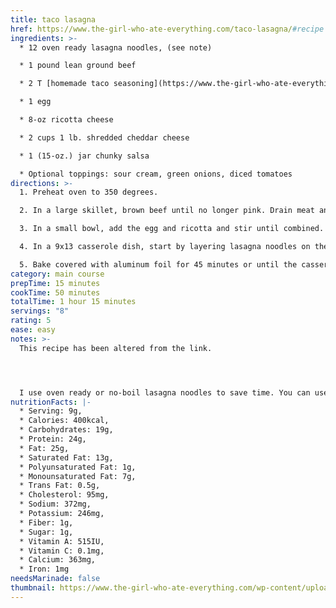 ```yaml
---
title: taco lasagna
href: https://www.the-girl-who-ate-everything.com/taco-lasagna/#recipe
ingredients: >-
  * 12 oven ready lasagna noodles, (see note)

  * 1 pound lean ground beef

  * 2 T [homemade taco seasoning](https://www.the-girl-who-ate-everything.com/homemade-taco-seasoning/))

  * 1 egg

  * 8-oz ricotta cheese

  * 2 cups 1 lb. shredded cheddar cheese

  * 1 (15-oz.) jar chunky salsa

  * Optional toppings: sour cream, green onions, diced tomatoes
directions: >-
  1. Preheat oven to 350 degrees.

  2. In a large skillet, brown beef until no longer pink. Drain meat and add the taco seasoning. Stir until combined and set aside.

  3. In a small bowl, add the egg and ricotta and stir until combined.

  4. In a 9x13 casserole dish, start by layering lasagna noodles on the bottom of the pan. Next, layer 1/3 of the ricotta, 1/3 of the beef mixture, 1/3 of the salsa, and 1/3 of the cheese. Repeat the layers 2 more times.

  5. Bake covered with aluminum foil for 45 minutes or until the casserole has heated through and is bubbly. Remove foil, bake additional 5 minutes. Let casserole stand 10 minutes before cutting. Top with your favorite taco toppings: sour cream, sliced green onions, and diced tomatoes if desired. Store leftovers in an airtight container in the fridge.
category: main course
prepTime: 15 minutes
cookTime: 50 minutes
totalTime: 1 hour 15 minutes
servings: "8"
rating: 5
ease: easy
notes: >-
  T﻿his recipe has been altered from the link.




  I use oven ready or no-boil lasagna noodles to save time. You can use regular noodles as well, just boil them before assembling. It's important to cover it tightly when baking. This kind of steams the noodles with the salsa. Freezing: This freezes great! To use frozen casserole: Thaw in the refrigerator for 8 hours and then bake as directed.
nutritionFacts: |-
  * Serving: 9g, 
  * Calories: 400kcal, 
  * Carbohydrates: 19g, 
  * Protein: 24g, 
  * Fat: 25g, 
  * Saturated Fat: 13g, 
  * Polyunsaturated Fat: 1g, 
  * Monounsaturated Fat: 7g, 
  * Trans Fat: 0.5g, 
  * Cholesterol: 95mg, 
  * Sodium: 372mg, 
  * Potassium: 246mg, 
  * Fiber: 1g, 
  * Sugar: 1g, 
  * Vitamin A: 515IU, 
  * Vitamin C: 0.1mg, 
  * Calcium: 363mg, 
  * Iron: 1mg
needsMarinade: false
thumbnail: https://www.the-girl-who-ate-everything.com/wp-content/uploads/2014/04/taco-lasagna.jpg
---
```

